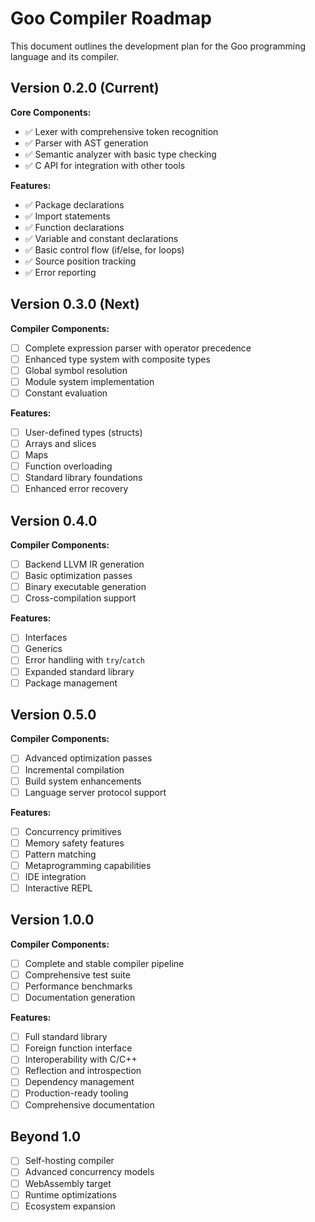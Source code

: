 # Goo Compiler Roadmap

This document outlines the development plan for the Goo programming language and its compiler.

## Version 0.2.0 (Current)

**Core Components:**
- ✅ Lexer with comprehensive token recognition
- ✅ Parser with AST generation
- ✅ Semantic analyzer with basic type checking
- ✅ C API for integration with other tools

**Features:**
- ✅ Package declarations
- ✅ Import statements
- ✅ Function declarations
- ✅ Variable and constant declarations
- ✅ Basic control flow (if/else, for loops)
- ✅ Source position tracking
- ✅ Error reporting

## Version 0.3.0 (Next)

**Compiler Components:**
- [ ] Complete expression parser with operator precedence
- [ ] Enhanced type system with composite types
- [ ] Global symbol resolution
- [ ] Module system implementation
- [ ] Constant evaluation

**Features:**
- [ ] User-defined types (structs)
- [ ] Arrays and slices
- [ ] Maps
- [ ] Function overloading
- [ ] Standard library foundations
- [ ] Enhanced error recovery

## Version 0.4.0

**Compiler Components:**
- [ ] Backend LLVM IR generation
- [ ] Basic optimization passes
- [ ] Binary executable generation
- [ ] Cross-compilation support

**Features:**
- [ ] Interfaces
- [ ] Generics
- [ ] Error handling with `try`/`catch`
- [ ] Expanded standard library
- [ ] Package management

## Version 0.5.0

**Compiler Components:**
- [ ] Advanced optimization passes
- [ ] Incremental compilation
- [ ] Build system enhancements
- [ ] Language server protocol support

**Features:**
- [ ] Concurrency primitives
- [ ] Memory safety features
- [ ] Pattern matching
- [ ] Metaprogramming capabilities
- [ ] IDE integration
- [ ] Interactive REPL

## Version 1.0.0

**Compiler Components:**
- [ ] Complete and stable compiler pipeline
- [ ] Comprehensive test suite
- [ ] Performance benchmarks
- [ ] Documentation generation

**Features:**
- [ ] Full standard library
- [ ] Foreign function interface
- [ ] Interoperability with C/C++
- [ ] Reflection and introspection
- [ ] Dependency management
- [ ] Production-ready tooling
- [ ] Comprehensive documentation

## Beyond 1.0

- [ ] Self-hosting compiler
- [ ] Advanced concurrency models
- [ ] WebAssembly target
- [ ] Runtime optimizations
- [ ] Ecosystem expansion 